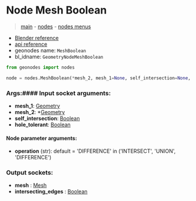 # Node Mesh Boolean

> [main](../structure.md) - [nodes](nodes.md) - [nodes menus](nodes_menus.md)

- [Blender reference](https://docs.blender.org/manual/en/latest/modeling/geometry_nodes/mesh/mesh_boolean.html)
- [api reference](https://docs.blender.org/api/current/bpy.types.GeometryNodeMeshBoolean.html)
- geonodes name: `MeshBoolean`
- bl_idname: `GeometryNodeMeshBoolean`

```python
from geonodes import nodes

node = nodes.MeshBoolean(*mesh_2, mesh_1=None, self_intersection=None, hole_tolerant=None, operation='DIFFERENCE')
```

### Args:#### Input socket arguments:

- **mesh_1**: [Geometry](Geometry.md)
- **mesh_2**: *[Geometry](Geometry.md)
- **self_intersection**: [Boolean](Boolean.md)
- **hole_tolerant**: [Boolean](Boolean.md)

#### Node parameter arguments:

- **operation** (str): default = 'DIFFERENCE' in ('INTERSECT', 'UNION', 'DIFFERENCE')

### Output sockets:

- **mesh** : [Mesh](Mesh.md)
- **intersecting_edges** : [Boolean](Boolean.md)

